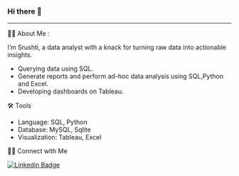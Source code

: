 ### Hi there 🙋
---

👩‍💻  About Me :

I’m Srushti, a data analyst with a knack for turning raw data into actionable insights.

-  Querying data using SQL. 
-  Generate reports and perform ad-hoc data analysis using SQL,Python and Excel.
-  Developing dashboards on Tableau.




🛠️ Tools


- Language: SQL, Python
- Database: MySQL, Sqlite
- Visualization: Tableau, Excel



👋🏻 Connect with Me

[![Linkedin Badge](https://img.shields.io/badge/-Srushti-blue?style=flat&logo=Linkedin&logoColor=white)](www.linkedin.com/in/srushti-satpute-532b67290)


